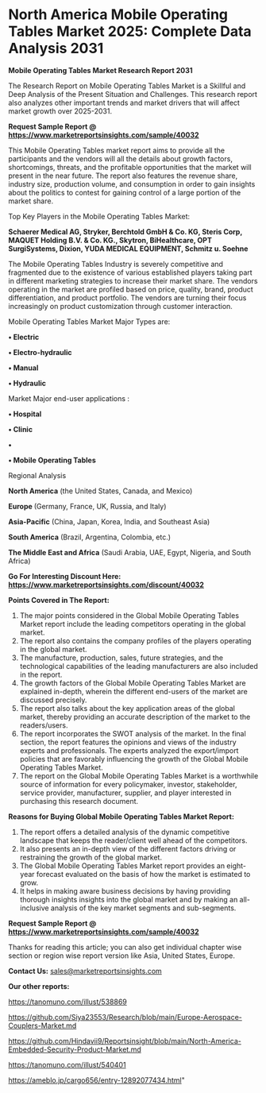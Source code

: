 # North America Mobile Operating Tables Market 2025: Complete Data Analysis 2031

<strong>Mobile Operating Tables Market Research Report 2031</strong>

The Research Report on Mobile Operating Tables Market is a Skillful and Deep Analysis of the Present Situation and Challenges. This research report also analyzes other important trends and market drivers that will affect market growth over 2025-2031.

<strong>Request Sample Report @ <a href=https://www.marketreportsinsights.com/sample/40032>https://www.marketreportsinsights.com/sample/40032</a></strong>

This Mobile Operating Tables market report aims to provide all the participants and the vendors will all the details about growth factors, shortcomings, threats, and the profitable opportunities that the market will present in the near future. The report also features the revenue share, industry size, production volume, and consumption in order to gain insights about the politics to contest for gaining control of a large portion of the market share.

Top Key Players in the Mobile Operating Tables Market:

<strong>Schaerer Medical AG, Stryker, Berchtold GmbH & Co. KG, Steris Corp, MAQUET Holding B.V. & Co. KG., Skytron, BiHealthcare, OPT SurgiSystems, Dixion, YUDA MEDICAL EQUIPMENT, Schmitz u. Soehne</strong>

The Mobile Operating Tables Industry is severely competitive and fragmented due to the existence of various established players taking part in different marketing strategies to increase their market share. The vendors operating in the market are profiled based on price, quality, brand, product differentiation, and product portfolio. The vendors are turning their focus increasingly on product customization through customer interaction.

Mobile Operating Tables Market Major Types are:

<strong>•  Electric

•  Electro-hydraulic

•  Manual

•  Hydraulic</strong>

Market Major end-user applications :

<strong>•  Hospital

•  Clinic

•  

•  Mobile Operating Tables</strong>

Regional Analysis

</u><strong><b>North America</b></strong> (the United States, Canada, and Mexico)

<strong><b>Europe </b></strong>(Germany, France, UK, Russia, and Italy)

<strong><b>Asia-Pacific</b></strong> (China, Japan, Korea, India, and Southeast Asia)

<strong><b>South America</b></strong> (Brazil, Argentina, Colombia, etc.)

<strong><b>The Middle East and Africa</b></strong> (Saudi Arabia, UAE, Egypt, Nigeria, and South Africa)

<strong>Go For Interesting Discount Here: <a href=https://www.marketreportsinsights.com/discount/40032>https://www.marketreportsinsights.com/discount/40032</a></strong>

<strong>Points Covered in The Report:</strong>
<ol>
  <li>The major points considered in the Global Mobile Operating Tables Market report include the leading competitors operating in the global market.</li>
  <li>The report also contains the company profiles of the players operating in the global market.</li>
  <li>The manufacture, production, sales, future strategies, and the technological capabilities of the leading manufacturers are also included in the report.</li>
  <li>The growth factors of the Global Mobile Operating Tables Market are explained in-depth, wherein the different end-users of the market are discussed precisely.</li>
  <li>The report also talks about the key application areas of the global market, thereby providing an accurate description of the market to the readers/users.</li>
  <li>The report incorporates the SWOT analysis of the market. In the final section, the report features the opinions and views of the industry experts and professionals. The experts analyzed the export/import policies that are favorably influencing the growth of the Global Mobile Operating Tables Market.</li>
  <li>The report on the Global Mobile Operating Tables Market is a worthwhile source of information for every policymaker, investor, stakeholder, service provider, manufacturer, supplier, and player interested in purchasing this research document.</li>
</ol>
<strong>Reasons for Buying Global Mobile Operating Tables Market Report:</strong>

<ol>
  <li>The report offers a detailed analysis of the dynamic competitive landscape that keeps the reader/client well ahead of the competitors.</li>
  <li>It also presents an in-depth view of the different factors driving or restraining the growth of the global market.</li>
  <li>The Global Mobile Operating Tables Market report provides an eight-year forecast evaluated on the basis of how the market is estimated to grow.</li>
  <li>It helps in making aware business decisions by having providing thorough insights insights into the global market and by making an all-inclusive analysis of the key market segments and sub-segments.</li>
</ol>
<strong>Request Sample Report @ <a href=https://www.marketreportsinsights.com/sample/40032>https://www.marketreportsinsights.com/sample/40032</a></strong>


Thanks for reading this article; you can also get individual chapter wise section or region wise report version like Asia, United States, Europe.

<strong>Contact Us:</strong>
sales@marketreportsinsights.com

<strong>Our other reports:</strong>

<a href=https://tanomuno.com/illust/538869>https://tanomuno.com/illust/538869</a>

<a href=https://github.com/Siya23553/Research/blob/main/Europe-Aerospace-Couplers-Market.md>https://github.com/Siya23553/Research/blob/main/Europe-Aerospace-Couplers-Market.md</a>

<a href=https://github.com/Hindavii9/Reportsinsight/blob/main/North-America-Embedded-Security-Product-Market.md>https://github.com/Hindavii9/Reportsinsight/blob/main/North-America-Embedded-Security-Product-Market.md</a>

<a href=https://tanomuno.com/illust/540401>https://tanomuno.com/illust/540401</a>

<a href=https://ameblo.jp/cargo656/entry-12892077434.html>https://ameblo.jp/cargo656/entry-12892077434.html</a>"
